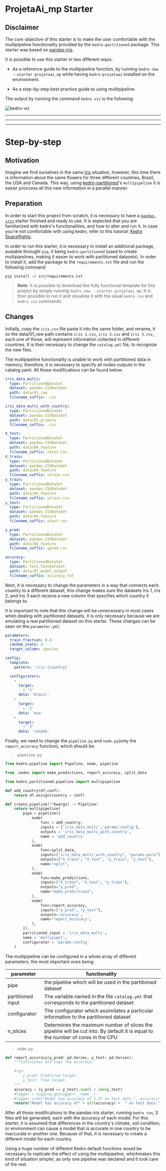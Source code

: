 # ProjetaAi_mp Starter

## Disclaimer

The core objective of this starter is to make the user comfortable with the multipipeline functionality provided by the `kedro-partitioned` package. This starter was based on [pandas-iris](https://kedro.readthedocs.io/en/stable/get_started/new_project.html). 

It is possible to use this starter in two different ways:

* As a reference guide to the multipipeline function, by running `kedro new --starter projetaai_mp` while having `kedro-projetaai` installed on the environment.

* As a step-by-step best practice guide to using multipipeline.

The output by running the command `kedro viz` is the following:

![kedro-viz](https://i.imgur.com/aBizh9i.jpg "pipeline image")

---
---
---

# Step-by-step

## Motivation

Imagine we find ourselves in the same [Iris](https://archive.ics.uci.edu/ml/datasets/iris) situation, however, this time there is information about the same flowers for three different countries, Brazil, the USA and Canada. This way, using [kedro-partitioned](https://github.com/ProjetaAi/kedro-partitioned)'s `multipipeline` it is easier proccess all this new information in a parallel manner. 

## Preparation

In order to start this project from scratch, it is necessary to have a [`pandas-iris`](https://kedro.readthedocs.io/en/stable/get_started/new_project.html) starter finished and ready to use. It is expected that you are familiarized with kedro's functionalities, and how to alter and run it. In case you're not comfortable with using kedro, refer to this tutorial:  [Kedro Spaceflights](https://kedro.readthedocs.io/en/stable/tutorial/spaceflights_tutorial.html).



In order to run this starter, it is necessary to install an additional package, avaiable throught `pip`, it being `kedro-partitioned` (used to create multipipelines, making it easier to work with partitioned datasets). In order to install it, add the package to the `requirements.txt` file and run the following command:

```
pip install -r src/requirements.txt
```

> **Note**:
> It is possible to download the fully functional template for this project by simply running `kedro new --starter projetaai_mp`. It is then possible to run it and visualize it with the usual `kedro run` and `kedro viz` commands.


## Changes

Initially, copy the `iris.csv` file paste it into the same folder, and rename, it so the data/01_raw path contains `iris 1.csv`, `iris 2.csv` and `iris 3.csv`, each one of those, will represent information collected in different countries. It is then necessary to change the `catalog.yml` file, to recognize the new files. 

The multipipeline functionality is unable to work with partitioned data in memory, therefore, it is necessary to specify all nodes outputs in the catalog.yaml.
All those modifications can be found below:

```yml
iris_data_multi:
  type: PartitionedDataSet
  dataset: pandas.CSVDataSet
  path: data/01_raw
  filename_suffix: .csv

iris_data_multi_with_country:
  type: PartitionedDataSet
  dataset: pandas.CSVDataSet
  path: data/03_primary
  filename_suffix: .csv

X_test:
  type: PartitionedDataSet
  dataset: pandas.CSVDataSet
  path: data/04_feature
  filename_suffix: xtest.csv
X_train:
  type: PartitionedDataSet
  dataset: pandas.CSVDataSet
  path: data/04_feature
  filename_suffix: xtrain.csv
y_train:
  type: PartitionedDataSet
  dataset: pandas.CSVDataSet
  path: data/04_feature
  filename_suffix: ytrain.csv
y_test:
  type: PartitionedDataSet
  dataset: pandas.CSVDataSet
  path: data/04_feature
  filename_suffix: ytest.csv

y_pred:
  type: PartitionedDataSet
  dataset: pandas.CSVDataSet
  path: data/04_feature
  filename_suffix: ypred.csv

accuracy:
  type: PartitionedDataSet
  dataset: text.TextDataSet
  path: data/07_model_output
  filename_suffix: accuracy.txt

```


Next, it is necessary to change the parameters in a way that connects each country to a different dataset, this change makes sure the datasets iris 1, iris 2, and iris 3 each receive a new column that specifies which country it belongs to. 

It is important to note that this change will be unnecessary in most cases when dealing with partitioned datasets, it is only necessary because we are emulating a real partitioned dataset on this starter. These changes can be seen on the `parameter.yml`:

```yml
parameters:
  train_fraction: 0.8
  random_state: 3
  target_column: species

config:
  template:
    pattern: 'iris {country}'

  configurators:
    -
      target:
        - '1'
      data: 'brasil'
    -
      target:
        - '2'
      data: 'eua'
    -
      target:
        - '3'
      data: 'canada'

```



Finally, we need to change the `pipeline.py` and `node.py`(only the `report_accuracy` function), which should be:

>```pipeline.py```
```python
from kedro.pipeline import Pipeline, node, pipeline

from .nodes import make_predictions, report_accuracy, split_data

from kedro_partitioned.pipeline import multipipeline

def add_country(df,conf):
    return df.assign(country = conf)

def create_pipeline(**kwargs) -> Pipeline:
    return multipipeline(
        pipe = pipeline([
            node(
                func = add_country,
                inputs = ['iris_data_multi','params:config'],
                outputs = 'iris_data_multi_with_country',
                name = 'add_country'
            ),
            node(
                func=split_data,
                inputs=["iris_data_multi_with_country", "params:para"],
                outputs=["X_train", "X_test", "y_train", "y_test"],
                name="split",
            ),
            node(
                func=make_predictions,
                inputs=["X_train", "X_test", "y_train"],
                outputs="y_pred",
                name="make_predictions",
            ),
            node(
                func=report_accuracy,
                inputs=["y_pred", "y_test"],
                outputs='accuracy',
                name="report_accuracy",
            ),
        ]),
        partitioned_input = 'iris_data_multi',
        name = 'multipipe1',
        configurator = 'params:config'
    )

```
The multipipeline can be configured in a whole array of different parameters, the most important ones being:


| parameter         | functionality                                                                                                                   |
|-------------------|---------------------------------------------------------------------------------------------------------------------------------|
| pipe              | the pipeline which will be used in the partitioned dataset                                                                      |
| partitioned input | The variable named in the file `catalog.yml` that corresponds to the partitioned dataset                                        |
| configurator      | The configurator which assimilates a particular information to the partitioned dataset                                          |
| n_slices          | Determines the maximum number of slices the pipeline will be cut into. By default it is equal to the number of cores in the CPU |


>```node.py```

```python
def report_accuracy(y_pred: pd.Series, y_test: pd.Series):
    """Calculates and logs the accuracy.

    Args:
        y_pred: Predicted target.
        y_test: True target.
    """
    accuracy = (y_pred == y_test).sum() / len(y_test)
    #logger = logging.getLogger(__name__)
    #logger.info("Model has accuracy of %.3f on test data.", accuracy)
    return("Model has accuracy of" + str(accuracy) +  " on test data.")

```


After all those modifications to the pandas-iris starter, running `kedro run`, 3 files will be generated, each with the accuracy of each model. For this starter, it is assumed that differences in the country's climate, soil condition, or environment can cause a model that is accurate in one country to be inaccurate in another one. Because of that, it is necessary to create a different model for each country.

Using a huge number of different Kedro default functions would be necessary to replicate the effect of using the multipipeline, whichmakes this kind of situation simpler, as only one pipeline was declared and it took care of the rest.